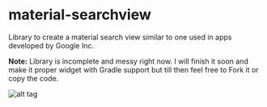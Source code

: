 # material-searchview
Library to create a material search view similar to one used in apps developed by Google Inc. 

**Note:**
Library is incomplete and messy right now. I will finish it soon and make it proper widget with Gradle support
but till then feel free to Fork it or copy the code. 

![alt tag](https://i.imgflip.com/xcbtz.gif)

